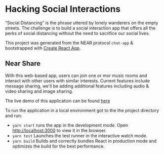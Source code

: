 # Hacking Social Interactions

“Social Distancing” is the phrase uttered by lonely wanderers on the empty streets. The challenge is to build a social interaction app that offers all the perks of social distancing without the need to sacrifice our social lives.

This project was generated from the NEAR protocol `chat-app` & bootstrapped with [Create React App](https://github.com/facebook/create-react-app).

## Near Share

With this web-based app, users can join one or mor music rooms and interact with other users with similar interests. Current features include message sharing, we'll be adding additional features including audio & video sharing and image sharing. 

The live demo of this application can be found [here](http://104.248.47.247:3000/)

To run the application in a local environment got to the the project directory and run:

* `yarn start` runs the app in the development mode. Open [http://localhost:3000](http://localhost:3000) to view it in the browser.
* `yarn test` Launches the test runner in the interactive watch mode. 
* `yarn build` Builds and correctly bundles React in production mode and optimizes the build for the best performance.
